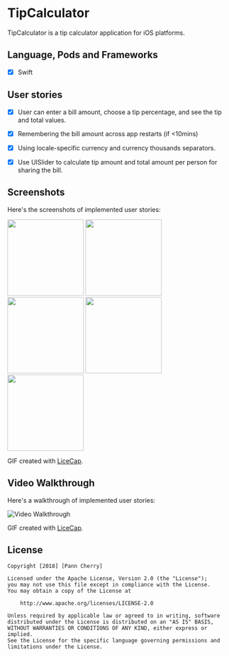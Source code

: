 # TipCalculator

TipCalculator is a tip calculator application for iOS platforms.


## Language, Pods and Frameworks
- [x] Swift


## User stories

- [x] User can enter a bill amount, choose a tip percentage, and see the tip and total values.
- [x] Remembering the bill amount across app restarts (if <10mins)
- [x] Using locale-specific currency and currency thousands separators.
- [x] Use UISlider to calculate tip amount and total amount per person for sharing the bill.



## Screenshots 

Here's the screenshots of implemented user stories: 

<img src='https://i.imgur.com/KNi2ivu.png' title='Screenshot1' width='172' alt='' /> <img src='https://i.imgur.com/OhDEkVx.png' title='Screenshot2' width='172' alt='' /> <img src='https://i.imgur.com/XMnW1Iz.png' title='Screenshot3' width='172' alt='' /> <img src='https://i.imgur.com/c7j0UQA.png' title='Screenshot4' width='172' alt='' /> <img src='https://i.imgur.com/50JSKQP.png' title='Screenshot5' width='172' alt='' />

GIF created with [LiceCap](http://www.cockos.com/licecap/).



## Video Walkthrough 

Here's a walkthrough of implemented user stories: 

<img src='https://i.imgur.com/did6xqN.gif' title='Video Walkthrough' width='' alt='Video Walkthrough' />

GIF created with [LiceCap](http://www.cockos.com/licecap/).


## License

    Copyright [2018] [Pann Cherry]

    Licensed under the Apache License, Version 2.0 (the "License");
    you may not use this file except in compliance with the License.
    You may obtain a copy of the License at

        http://www.apache.org/licenses/LICENSE-2.0

    Unless required by applicable law or agreed to in writing, software
    distributed under the License is distributed on an "AS IS" BASIS,
    WITHOUT WARRANTIES OR CONDITIONS OF ANY KIND, either express or implied.
    See the License for the specific language governing permissions and
    limitations under the License.
